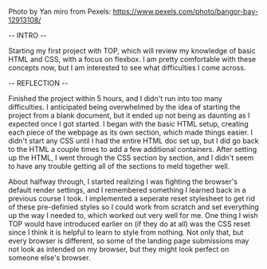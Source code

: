 Photo by Yan miro from Pexels: https://www.pexels.com/photo/bangor-bay-12913108/


-- INTRO --

Starting my first project with TOP, which will review my knowledge of basic HTML and CSS, with a focus on flexbox. I am pretty comfortable with these concepts now, but I am interested to see what difficulties I come across.


-- REFLECTION --

Finished the project within 5 hours, and I didn't run into too many difficulties. I anticipated being overwhelmed by the idea of starting the project from a blank document, but it ended up not being as daunting as I expected once I got started. I began with the basic HTML setup, creating each piece of the webpage as its own section, which made things easier. I didn't start any CSS until I had the entire HTML doc set up, but I did go back to the HTML a couple times to add a few additional containers. After setting up the HTML, I went through the CSS section by section, and I didn't seem to have any trouble getting all of the sections to meld together well. 

About halfway through, I started realizing I was fighting the browser's default render settings, and I remembered something I learned back in a previous course I took. I implemented a seperate reset stylesheet to get rid of these pre-definied styles so I could work from scratch and set everything up the way I needed to, which worked out very well for me. One thing I wish TOP would have introduced earlier on (if they do at all) was the CSS reset since I think it is helpful to learn to style from nothing. Not only that, but every browser is different, so some of the landing page submissions may not look as intended on my browser, but they might look perfect on someone else's browser.
